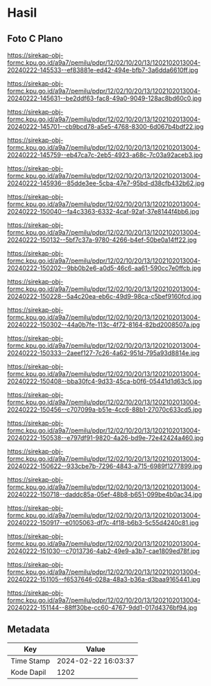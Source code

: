 # Hasil

## Foto C Plano

https://sirekap-obj-formc.kpu.go.id/a9a7/pemilu/pdpr/12/02/10/20/13/1202102013004-20240222-145533--ef83881e-ed42-494e-bfb7-3a6dda6610ff.jpg

https://sirekap-obj-formc.kpu.go.id/a9a7/pemilu/pdpr/12/02/10/20/13/1202102013004-20240222-145631--be2ddf63-fac8-49a0-9049-128ac8bd60c0.jpg

https://sirekap-obj-formc.kpu.go.id/a9a7/pemilu/pdpr/12/02/10/20/13/1202102013004-20240222-145701--cb9bcd78-a5e5-4768-8300-6d067b4bdf22.jpg

https://sirekap-obj-formc.kpu.go.id/a9a7/pemilu/pdpr/12/02/10/20/13/1202102013004-20240222-145759--eb47ca7c-2eb5-4923-a68c-7c03a92aceb3.jpg

https://sirekap-obj-formc.kpu.go.id/a9a7/pemilu/pdpr/12/02/10/20/13/1202102013004-20240222-145936--85dde3ee-5cba-47e7-95bd-d38cfb432b62.jpg

https://sirekap-obj-formc.kpu.go.id/a9a7/pemilu/pdpr/12/02/10/20/13/1202102013004-20240222-150040--fa4c3363-6332-4caf-92af-37e8144f4bb6.jpg

https://sirekap-obj-formc.kpu.go.id/a9a7/pemilu/pdpr/12/02/10/20/13/1202102013004-20240222-150132--5bf7c37a-9780-4266-b4ef-50be0a14ff22.jpg

https://sirekap-obj-formc.kpu.go.id/a9a7/pemilu/pdpr/12/02/10/20/13/1202102013004-20240222-150202--9bb0b2e6-a0d5-46c6-aa61-590cc7e0ffcb.jpg

https://sirekap-obj-formc.kpu.go.id/a9a7/pemilu/pdpr/12/02/10/20/13/1202102013004-20240222-150228--5a4c20ea-eb6c-49d9-98ca-c5bef9160fcd.jpg

https://sirekap-obj-formc.kpu.go.id/a9a7/pemilu/pdpr/12/02/10/20/13/1202102013004-20240222-150302--44a0b7fe-113c-4f72-8164-82bd2008507a.jpg

https://sirekap-obj-formc.kpu.go.id/a9a7/pemilu/pdpr/12/02/10/20/13/1202102013004-20240222-150333--2aeef127-7c26-4a62-951d-795a93d8814e.jpg

https://sirekap-obj-formc.kpu.go.id/a9a7/pemilu/pdpr/12/02/10/20/13/1202102013004-20240222-150408--bba30fc4-9d33-45ca-b0f6-05441d1d63c5.jpg

https://sirekap-obj-formc.kpu.go.id/a9a7/pemilu/pdpr/12/02/10/20/13/1202102013004-20240222-150456--c707099a-b51e-4cc6-88b1-27070c633cd5.jpg

https://sirekap-obj-formc.kpu.go.id/a9a7/pemilu/pdpr/12/02/10/20/13/1202102013004-20240222-150538--e797df91-9820-4a26-bd9e-72e42424a460.jpg

https://sirekap-obj-formc.kpu.go.id/a9a7/pemilu/pdpr/12/02/10/20/13/1202102013004-20240222-150622--933cbe7b-7296-4843-a715-6989f1277899.jpg

https://sirekap-obj-formc.kpu.go.id/a9a7/pemilu/pdpr/12/02/10/20/13/1202102013004-20240222-150718--daddc85a-05ef-48b8-b651-099be4b0ac34.jpg

https://sirekap-obj-formc.kpu.go.id/a9a7/pemilu/pdpr/12/02/10/20/13/1202102013004-20240222-150917--e0105063-df7c-4f18-b6b3-5c55d4240c81.jpg

https://sirekap-obj-formc.kpu.go.id/a9a7/pemilu/pdpr/12/02/10/20/13/1202102013004-20240222-151030--c7013736-4ab2-49e9-a3b7-cae1809ed78f.jpg

https://sirekap-obj-formc.kpu.go.id/a9a7/pemilu/pdpr/12/02/10/20/13/1202102013004-20240222-151105--f6537646-028a-48a3-b36a-d3baa9165441.jpg

https://sirekap-obj-formc.kpu.go.id/a9a7/pemilu/pdpr/12/02/10/20/13/1202102013004-20240222-151144--88ff30be-cc60-4767-9dd1-017d4376bf94.jpg


## Metadata

| Key        | Value               |
| ---------- | ------------------- |
| Time Stamp | 2024-02-22 16:03:37 |
| Kode Dapil | 1202                |



